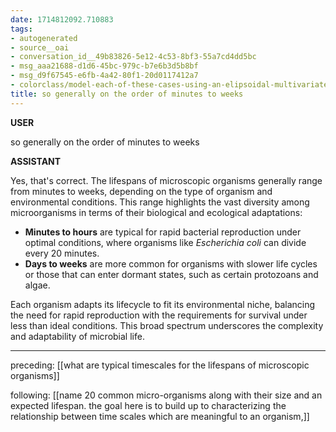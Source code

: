 ```yaml
---
date: 1714812092.710883
tags:
- autogenerated
- source__oai
- conversation_id__49b83826-5e12-4c53-8bf3-55a7cd4dd5bc
- msg_aaa21688-d1d6-45bc-979c-b7e6b3d5b8bf
- msg_d9f67545-e6fb-4a42-80f1-20d0117412a7
- colorclass/model-each-of-these-cases-using-an-elipsoidal-multivariate-normal-and-generate-a-plot-that-visualizes-these-distributions
title: so generally on the order of minutes to weeks
---
```


**USER**

so generally on the order of minutes to weeks


**ASSISTANT**

Yes, that's correct. The lifespans of microscopic organisms generally range from minutes to weeks, depending on the type of organism and environmental conditions. This range highlights the vast diversity among microorganisms in terms of their biological and ecological adaptations:

- **Minutes to hours** are typical for rapid bacterial reproduction under optimal conditions, where organisms like *Escherichia coli* can divide every 20 minutes.
- **Days to weeks** are more common for organisms with slower life cycles or those that can enter dormant states, such as certain protozoans and algae.

Each organism adapts its lifecycle to fit its environmental niche, balancing the need for rapid reproduction with the requirements for survival under less than ideal conditions. This broad spectrum underscores the complexity and adaptability of microbial life.


---

preceding: [[what are typical timescales for the lifespans of microscopic organisms]]  


following: [[name 20 common micro-organisms along with their size and an expected lifespan. the goal here is to build up to characterizing the relationship between time scales which are meaningful to an organism,]]